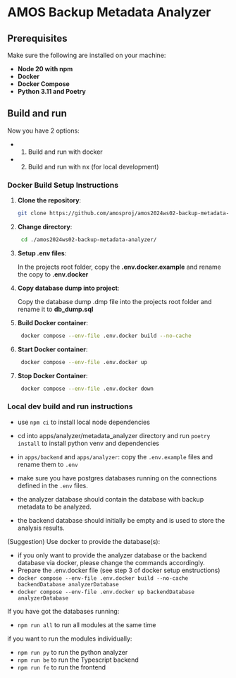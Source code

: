 # AMOS Backup Metadata Analyzer

## Prerequisites

Make sure the following are installed on your machine:

- **Node 20 with npm**
- **Docker**
- **Docker Compose**
- **Python 3.11 and Poetry**

## Build and run

Now you have 2 options:
- 1. Build and run with docker
- 2. Build and run with nx (for local development)

### Docker Build Setup Instructions

1. **Clone the repository**:

   ```bash
   git clone https://github.com/amosproj/amos2024ws02-backup-metadata-analyzer.git

   ```

2. **Change directory**:

   ```bash
    cd ./amos2024ws02-backup-metadata-analyzer/

   ```

3. **Setup .env files**:

   In the projects root folder, copy the **.env.docker.example** and rename the copy to **.env.docker**


4. **Copy database dump into project**:

   Copy the database dump .dmp file into the projects root folder and rename it to **db_dump.sql**

5. **Build  Docker container**:

   ```bash
    docker compose --env-file .env.docker build --no-cache

   ```

6. **Start Docker container**:

   ```bash
    docker compose --env-file .env.docker up

   ```

7. **Stop Docker Container**:
   ```bash
    docker compose --env-file .env.docker down
   ```


### Local dev build and run instructions

- use `npm ci` to install local node dependencies
- cd into apps/analyzer/metadata_analyzer directory and run `poetry install` to install python venv and dependencies

- in `apps/backend` and `apps/analyzer`: copy the `.env.example` files and rename them to `.env`
- make sure you have postgres databases running on the connections defined in the `.env` files.
- the analyzer database should contain the database with backup metadata to be analyzed.
- the backend database should initially be empty and is used to store the analysis results.


(Suggestion) Use docker to provide the database(s): 
- if you only want to provide the analyzer database or the backend database via docker, please change the commands accordingly.
- Prepare the .env.docker file (see step 3 of docker setup enstructions)
- `docker compose --env-file .env.docker build --no-cache backendDatabase analyzerDatabase`
- `docker compose --env-file .env.docker up backendDatabase analyzerDatabase`


If you have got the databases running:
- `npm run all` to run all modules at the same time

if you want to run the modules individually:
- `npm run py` to run the python analyzer
- `npm run be` to run the Typescript backend
- `npm run fe` to run the frontend